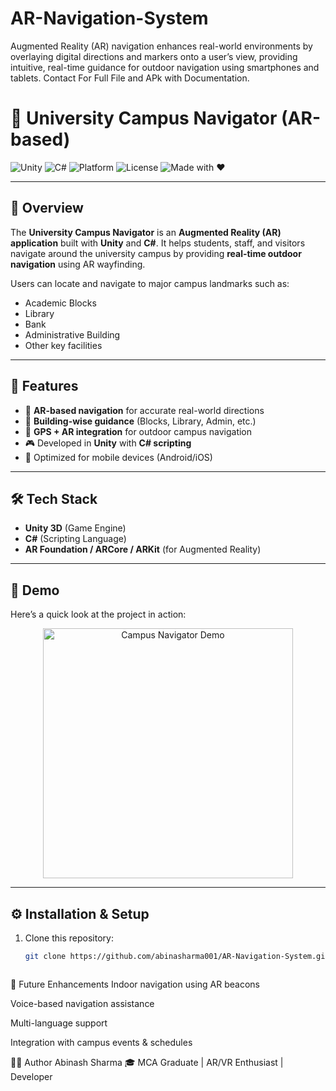 # AR-Navigation-System
Augmented Reality (AR) navigation enhances real-world environments by overlaying digital directions and markers onto a user’s view, providing intuitive, real-time guidance for outdoor navigation using smartphones and tablets.
Contact For Full File and APk with Documentation.

# 🏫 University Campus Navigator (AR-based)

![Unity](https://img.shields.io/badge/Unity-2021.3+-black?logo=unity)
![C#](https://img.shields.io/badge/Code-C%23-239120?logo=c-sharp&logoColor=white)
![Platform](https://img.shields.io/badge/Platform-Android%20%7C%20iOS-green?logo=android&logoColor=white)
![License](https://img.shields.io/badge/License-Apache%202.0-blue)
![Made with ❤️](https://img.shields.io/badge/Made%20with-❤️-ff69b4)

---

## 📌 Overview  
The **University Campus Navigator** is an **Augmented Reality (AR) application** built with **Unity** and **C#**. It helps students, staff, and visitors navigate around the university campus by providing **real-time outdoor navigation** using AR wayfinding.  

Users can locate and navigate to major campus landmarks such as:  
- Academic Blocks   
- Library  
- Bank  
- Administrative Building  
- Other key facilities  

---

## 🚀 Features  
- 🔎 **AR-based navigation** for accurate real-world directions  
- 🏢 **Building-wise guidance** (Blocks, Library, Admin, etc.)  
- 📍 **GPS + AR integration** for outdoor campus navigation  
- 🎮 Developed in **Unity** with **C# scripting**  
- 📱 Optimized for mobile devices (Android/iOS)  

---

## 🛠️ Tech Stack  
- **Unity 3D** (Game Engine)  
- **C#** (Scripting Language)  
- **AR Foundation / ARCore / ARKit** (for Augmented Reality)  
  

---

## 🎥 Demo  
Here’s a quick look at the project in action:  

<p align="center">
  <img src="assets/demo.gif" alt="Campus Navigator Demo" height="400"/>
</p>

---

## ⚙️ Installation & Setup  
1. Clone this repository:  
   ```bash
   git clone https://github.com/abinasharma001/AR-Navigation-System.git



📌 Future Enhancements
Indoor navigation using AR beacons

Voice-based navigation assistance

Multi-language support

Integration with campus events & schedules

👨‍💻 Author
Abinash Sharma
🎓 MCA Graduate | AR/VR Enthusiast |  Developer
